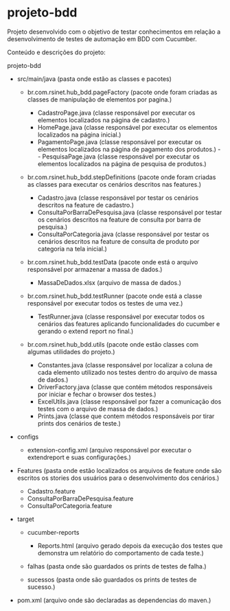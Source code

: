 # projeto-bdd
Projeto desenvolvido com o objetivo de testar conhecimentos em relação a desenvolvimento de testes de automação em BDD com Cucumber.

Conteúdo e descrições do projeto:

projeto-bdd

  - src/main/java (pasta onde estão as classes e pacotes)

    - br.com.rsinet.hub_bdd.pageFactory (pacote onde foram criadas as classes de manipulação de elementos por pagina.)
      - CadastroPage.java (classe responsável por executar os elementos localizados na página de cadastro.)
      - HomePage.java (classe responsável por executar os elementos localizados na página inicial.)
      - PagamentoPage.java (classe responsável por executar os elementos localizados na página de pagamento dos produtos.) -                   - PesquisaPage.java (classe responsável por executar os elementos localizados na página de pesquisa de produtos.)
    
    - br.com.rsinet.hub_bdd.stepDefinitions (pacote onde foram criadas as classes para executar os cenários descritos nas features.)
      - Cadastro.java (classe responsável por testar os cenários descritos na feature de cadastro.)
      - ConsultaPorBarraDePesquisa.java (classe responsável por testar os cenários descritos na feature de consulta por barra de pesquisa.)
      - ConsultaPorCategoria.java (classe responsável por testar os cenários descritos na feature de consulta de produto por categoria na tela inicial.)
      
    - br.com.rsinet.hub_bdd.testData (pacote onde está o arquivo responsável por armazenar a massa de dados.)
      - MassaDeDados.xlsx (arquivo de massa de dados.)
      
    - br.com.rsinet.hub_bdd.testRunner (pacote onde está a classe responsável por executar todos os testes de uma vez.)
      - TestRunner.java (classe responsável por executar todos os cenários das features aplicando funcionalidades do cucumber e gerando o extend report no final.)
    
    - br.com.rsinet.hub_bdd.utils (pacote onde estão classes com algumas utilidades do projeto.)
      - Constantes.java (classe responsável por localizar a coluna de cada elemento utilizado nos testes dentro do arquivo de massa de dados.)
      - DriverFactory.java (classe que contém métodos responsáveis por iniciar e fechar o browser dos testes.)
      - ExcelUtils.java (classe responsável por fazer a comunicação dos testes com o arquivo de massa de dados.)
      - Prints.java (classe que contem métodos responsáveis por tirar prints dos cenários de teste.)
  
  - configs
    - extension-config.xml (arquivo responsável por executar o extendreport e suas configurações.)
    
  - Features (pasta onde estão localizados os arquivos de feature onde são escritos os stories dos usuários para o desenvolvimento dos cenários.)
    - Cadastro.feature
    - ConsultaPorBarraDePesquisa.feature
    - ConsultaPorCategoria.feature
  
  - target
    - cucumber-reports
      - Reports.html (arquivo gerado depois da execução dos testes que demonstra um relatório do comportamento de cada teste.)
      
    - falhas (pasta onde são guardados os prints de testes de falha.)
    - sucessos (pasta onde são guardados os prints de testes de sucesso.)
    
  - pom.xml (arquivo onde são declaradas as dependencias do maven.)
